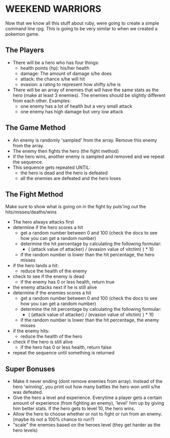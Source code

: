 # WEEKEND WARRIORS

Now that we know all this stuff about ruby, were going to create a simple command line rpg. This is going to be very similar to when we created a pokemon game. 

## The Players

* There will be a hero who has four things:
  * health points (hp): his/her health
  * damage: The amount of damage s/he does
  * attack: the chance s/he will hit
  * evasion: a rating to represent how shifty s/he is
* There will be an array of enemies that will have the same stats as the hero (make at least 3 enemies). The enemies should be slightly different from each other. Examples:
  * one enemy has a lot of health but a very small attack
  * one enemy has high damage but very low attack


## The Game Method

* An enemy is randomly 'sampled' from the array. Remove this enemy from the array.
* The enemy then fights the hero (the fight method)
* if the hero wins, another enemy is sampled and removed and we repeat the sequence.
* This sequence gets repeated UNTIL:
  * the hero is dead and the hero is defeated
  * all the enemies are defeated and the hero loses

## The Fight Method

Make sure to show what is going on in the fight by puts'ing out the hits/misses/deaths/wins

* The hero always attacks first
* determine if the hero scores a hit
  * get a random number between 0 and 100 (check the docs to see how you can get a random number)
  * determine the hit percentage by calculating the following formular:
    * ( (attack value of attacker) / (evasion value of vitctim) ) * 10
  * if the random number is lower than the hit percentage, the hero misses
* if the hero lands a hit: 
  * reduce the health of the enemy
* check to see if the enemy is dead
  * if the enemy has 0 or less health, return true
* the enemy attacks next if he is still alive
* determine if the enemies scores a hit
  * get a random number between 0 and 100 (check the docs to see how you can get a random number)
  * determine the hit percentage by calculating the following formular:
    * ( (attack value of attacker) / (evasion value of vitctim) ) * 10
  * if the random number is lower than the hit percentage, the enemy misses
* if the enemy hits:
  * reduce the health of the hero
* check if the hero is still alive
  * if the hero has 0 or less health, return false
* repeat the sequence until something is returned

## Super Bonuses

* Make it never ending (dont remove enemies from array). Instead of the hero 'winning', you print out how many battles the hero won until s/he was defeated.
* Give the hero a level and experience. Everytime a player gets a certain amount of experience (from fighting an enemy), 'level' him up by giving him better stats. If the hero gets to level 10, the hero wins.
* Allow the hero to choose whether or not to fight or run from an enemy. (maybe its not a 100% chance to run?)
* "scale" the enemies based on the heroes level (they get harder as the hero levels)